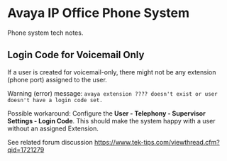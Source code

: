 # Avaya IP Office Phone System

Phone system tech notes.

## Login Code for Voicemail Only

If a user is created for voicemail-only, there might not be any extension (phone port) assigned to the user.

Warning (error) message: `avaya extension ???? doesn't exist or user doesn't have a login code set.`

Possible workaround: Configure the **User - Telephony - Supervisor Settings - Login Code**. This should make the system happy with a user without an assigned Extension.

See related forum discussion https://www.tek-tips.com/viewthread.cfm?qid=1721279
